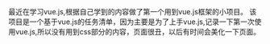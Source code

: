 最近在学习vue.js,根据自己学到的内容做了第一个用到vue.js框架的小项目。
该项目是一个基于vue.js的任务清单，因为主要是为了上手vue.js,记录一下第一次使用vue.js,所以没有用到css部分的内容，页面很丑，以后有时间会美化一下页面。
